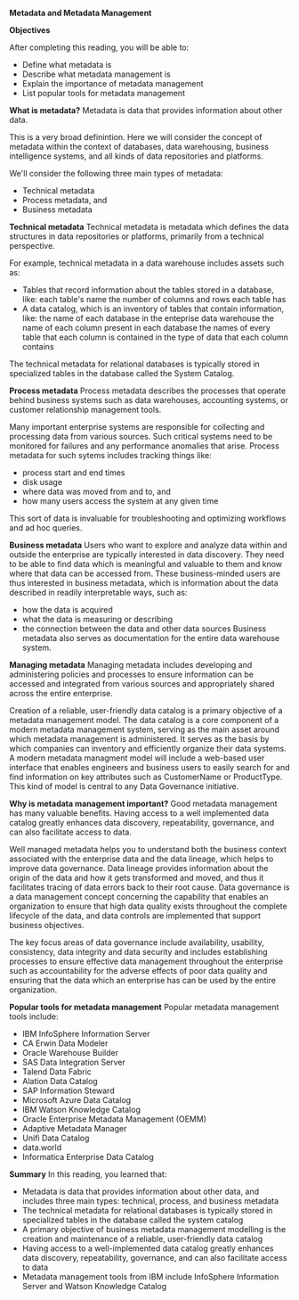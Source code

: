 **Metadata and Metadata Management**

**Objectives**

After completing this reading, you will be able to:
- Define what metadata is
- Describe what metadata management is
- Explain the importance of metadata management
- List popular tools for metadata management

**What is metadata?**
Metadata is data that provides information about other data.

This is a very broad definintion. Here we will consider the concept of metadata within the context of databases, data warehousing, business intelligence systems, and all kinds of data repositories and platforms.

We'll consider the following three main types of metadata:
- Technical metadata
- Process metadata, and
- Business metadata

**Technical metadata**
Technical metadata is metadata which defines the data structures in data repositories or platforms, primarily from a technical perspective.

For example, technical metadata in a data warehouse includes assets such as:

- Tables that record information about the tables stored in a database, like:
  each table's name
  the number of columns and rows each table has
- A data catalog, which is an inventory of tables that contain information, like:
  the name of each database in the enteprise data warehouse
  the name of each column present in each database
  the names of every table that each column is contained in
  the type of data that each column contains

The technical metadata for relational databases is typically stored in specialized tables in the database called the System Catalog.

**Process metadata**
Process metadata describes the processes that operate behind business systems such as data warehouses, accounting systems, or customer relationship management tools.

Many important enterprise systems are responsible for collecting and processing data from various sources. Such critical systems need to be monitored for failures and any performance anomalies that arise. Process metadata for such sytems includes tracking things like:

- process start and end times
- disk usage
- where data was moved from and to, and
- how many users access the system at any given time

This sort of data is invaluable for troubleshooting and optimizing workflows and ad hoc queries.

**Business metadata**
Users who want to explore and analyze data within and outside the enterprise are typically interested in data discovery. They need to be able to find data which is meaningful and valuable to them and know where that data can be accessed from. These business-minded users are thus interested in business metadata, which is information about the data described in readily interpretable ways, such as:

- how the data is acquired
- what the data is measuring or describing
- the connection between the data and other data sources
Business metadata also serves as documentation for the entire data warehouse system.

**Managing metadata**
Managing metadata includes developing and administering policies and processes to ensure information can be accessed and integrated from various sources and appropriately shared across the entire enterprise.

Creation of a reliable, user-friendly data catalog is a primary objective of a metadata management model. The data catalog is a core component of a modern metadata management system, serving as the main asset around which metadata management is administered. It serves as the basis by which companies can inventory and efficiently organize their data systems. A modern metadata managment model will include a web-based user interface that enables engineers and business users to easily search for and find information on key attributes such as CustomerName or ProductType. This kind of model is central to any Data Governance initiative.

**Why is metadata management important?**
Good metadata management has many valuable benefits. Having access to a well implemented data catalog greatly enhances data discovery, repeatability, governance, and can also facilitate access to data.

Well managed metadata helps you to understand both the business context associated with the enterprise data and the data lineage, which helps to improve data governance. Data lineage provides information about the origin of the data and how it gets transformed and moved, and thus it facilitates tracing of data errors back to their root cause. Data governance is a data management concept concerning the capability that enables an organization to ensure that high data quality exists throughout the complete lifecycle of the data, and data controls are implemented that support business objectives.

The key focus areas of data governance include availability, usability, consistency, data integrity and data security and includes establishing processes to ensure effective data management throughout the enterprise such as accountability for the adverse effects of poor data quality and ensuring that the data which an enterprise has can be used by the entire organization.

**Popular tools for metadata management**
Popular metadata management tools include:

- IBM InfoSphere Information Server
- CA Erwin Data Modeler
- Oracle Warehouse Builder
- SAS Data Integration Server
- Talend Data Fabric
- Alation Data Catalog
- SAP Information Steward
- Microsoft Azure Data Catalog
- IBM Watson Knowledge Catalog
- Oracle Enterprise Metadata Management (OEMM)
- Adaptive Metadata Manager
- Unifi Data Catalog
- data.world
- Informatica Enterprise Data Catalog

**Summary**
In this reading, you learned that:

- Metadata is data that provides information about other data, and includes three main types: technical, process, and business metadata
- The technical metadata for relational databases is typically stored in specialized tables in the database called the system catalog
- A primary objective of business metadata management modelling is the creation and maintenance of a reliable, user-friendly data catalog
- Having access to a well-implemented data catalog greatly enhances data discovery, repeatability, governance, and can also facilitate access to data
- Metadata management tools from IBM include InfoSphere Information Server and Watson Knowledge Catalog
